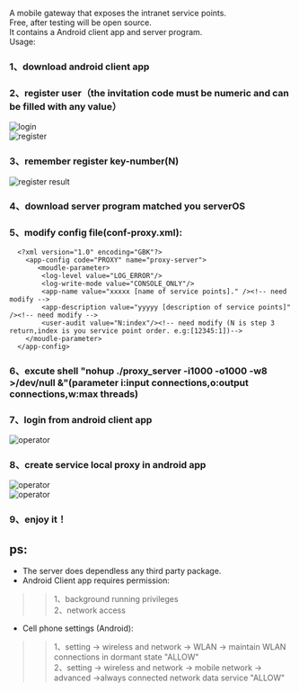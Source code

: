 
A mobile gateway that exposes the intranet service points. <br>
Free, after testing will be open source. <br>
It contains a Android client app and server program.<br>
Usage:<br>
### 1、download android client app<br>
### 2、register user（the invitation code must be numeric and can be filled with any value）<br>
![login](https://github.com/lazy-luo/smarGate/blob/master/res/login.png)<br>
![register](https://github.com/lazy-luo/smarGate/blob/master/res/register.png)<br>
### 3、remember register key-number(N)<br>
![register result](https://github.com/lazy-luo/smarGate/blob/master/res/registerok.png)<br>
### 4、download server program matched you serverOS<br>
### 5、modify config file(conf-proxy.xml):<br>
```
  <?xml version="1.0" encoding="GBK"?>
    <app-config code="PROXY" name="proxy-server">
       <moudle-parameter>
        <log-level value="LOG_ERROR"/>
        <log-write-mode value="CONSOLE_ONLY"/>
        <app-name value="xxxxx [name of service points]." /><!-- need modify -->
        <app-description value="yyyyy [description of service points]" /><!-- need modify -->
        <user-audit value="N:index"/><!-- need modify (N is step 3 return,index is you service point order. e.g:[12345:1])-->
    </moudle-parameter>
  </app-config>
```
### 6、excute shell "nohup ./proxy_server -i1000 -o1000 -w8 >/dev/null &"(parameter i:input connections,o:output connections,w:max threads)<br>
### 7、login from android client app<br>
![operator](https://github.com/lazy-luo/smarGate/blob/master/res/oper1.png)<br>
### 8、create service local proxy in android app<br>
![operator](https://github.com/lazy-luo/smarGate/blob/master/res/oper2.png)<br>
![operator](https://github.com/lazy-luo/smarGate/blob/master/res/oper3.png)<br>
### 9、enjoy it！<br>
## ps:<br>
* The server does dependless any third party package.<br>
* Android Client app requires permission:<br>
>> 1、background running privileges<br>
>> 2、network access<br>
* Cell phone settings (Android):<br>
>> 1、setting -> wireless and network -> WLAN -> maintain WLAN connections in dormant state  "ALLOW"<br>
>> 2、setting -> wireless and network -> mobile network -> advanced ->always connected network data service "ALLOW"<br>


